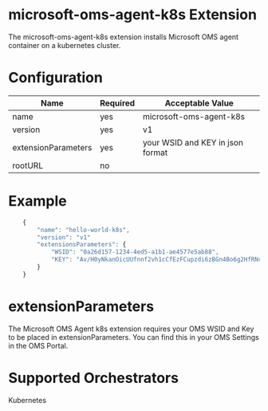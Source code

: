 # microsoft-oms-agent-k8s Extension

The microsoft-oms-agent-k8s extension installs Microsoft OMS agent container on a kubernetes cluster.

# Configuration
|Name|Required|Acceptable Value|
|---|---|---|
|name|yes|microsoft-oms-agent-k8s|
|version|yes|v1|
|extensionParameters|yes|your WSID and KEY in json format|
|rootURL|no||

# Example
``` javascript
    { 
        "name": "hello-world-k8s", 
        "version": "v1" 
		"extensionsParameters": {
			"WSID": "0a26d157-1234-4ed5-a1b1-ae4577e5ab88",
			"KEY": "Av/H0yNkanOicUUfnnf2vh1cCfEzFCupzdi6zBGn4Bo6g2HfRNcPK0OfeA2cAcA+Kfj+3hRu2xNJuG8MNWp5Pg=="
		}
    }
```

# extensionParameters
The Microsoft OMS Agent k8s extension requires your OMS WSID and Key to be placed in extensionParameters.  You can find this in your OMS Settings in the OMS Portal.  

# Supported Orchestrators
Kubernetes